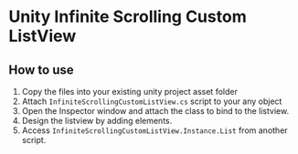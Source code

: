 # Unity Infinite Scrolling Custom ListView

## How to use
1. Copy the files into your existing unity project asset folder
2. Attach ```InfiniteScrollingCustomListView.cs``` script to your any object
3. Open the Inspector window and attach the class to bind to the listview.
4. Design the listview by adding elements.
5. Access ```InfiniteScrollingCustomListView.Instance.List``` from another script.

